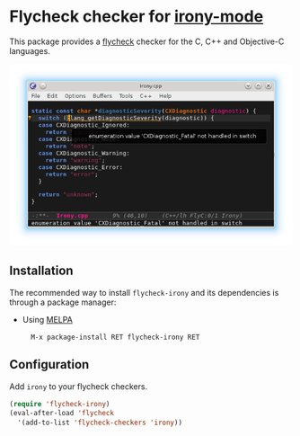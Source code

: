 # Flycheck checker for [irony-mode][irony-mode-ref]

This package provides a [flycheck][flycheck-ref] checker for the C, C++ and
Objective-C languages.

![flycheck-irony screenshot](screenshots/flycheck-irony.png)


## Installation

The recommended way to install `flycheck-irony` and its dependencies is through
a package manager:

* Using [MELPA](http://melpa.milkbox.net/)

        M-x package-install RET flycheck-irony RET


## Configuration

Add `irony` to your flycheck checkers.

~~~el
(require 'flycheck-irony)
(eval-after-load 'flycheck
  '(add-to-list 'flycheck-checkers 'irony))
~~~


[irony-mode-ref]: https://github.com/Sarcasm/irony-mode "Irony Mode"
[flycheck-ref]: http://www.flycheck.org                 "Flycheck"
